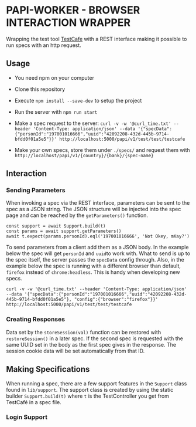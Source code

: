 # PAPI-WORKER - BROWSER INTERACTION WRAPPER

Wrapping the test tool [TestCafe](https://devexpress.github.io/testcafe/) with a REST interface making it possible to run specs with an http request.

## Usage

- You need npm on your computer

- Clone this repository

- Execute `npm install --save-dev` to setup the project

- Run the server with `npm run start` 

- Make a spec request to the server: 
    `curl -v -w '@curl_time.txt' --header 'Content-Type: application/json' --data '{"specData":{"personId":"197001016666","uuid":"42092208-432d-445b-9714-bfdd0f01a5e5"}}' http://localhost:5000/papi/v1/test/test/testcafe`

- Make your own specs, store them under `./specs/` and request them with `http://localhost/papi/v1/{country}/{bank}/{spec-name}`

## Interaction

### Sending Parameters

When invoking a spec via the REST interface, parameters can be sent to the spec as a JSON string. The JSON structure will be injected into the spec page and can be reached by the `getParameters()` function.

    const support = await Support.build(t)
    const params = await support.getParameters()
    await t.expect(params.personId).eql('197001016666', 'Not Okey, mKay?')

To send parameters from a client add them as a JSON body. In the example below the spec will get `personId` and `uuid`to work with. What to send is up to the spec itself, the server passes the `specData` config through. Also, in the example below the spec is running with a different browser than default, `firefox` instead of `chrome:headless`. This is handy when developing new specs.

    curl -v -w '@curl_time.txt' --header 'Content-Type: application/json' --data '{"specData":{"personId":"197001016666","uuid":"42092208-432d-445b-9714-bfdd0f01a5e5"}, "config":{"browser":"firefox"}}' http://localhost:5000/papi/v1/test/test/testcafe

### Creating Responses

Data set by the `storeSession(val)` function can be restored with `restoreSession()` in a later spec. If the second spec is requested with the same UUID set in the body as the first spec gives in the response. The session cookie data will be set automatically from that ID.

## Making Specifications

When running a spec, there are a few support features in the `Support` class found in `lib/support`. The support class is created by using the static builder `Support.build(t)` where `t` is the TestController you get from TestCafé in a spec file.

### Login Support

